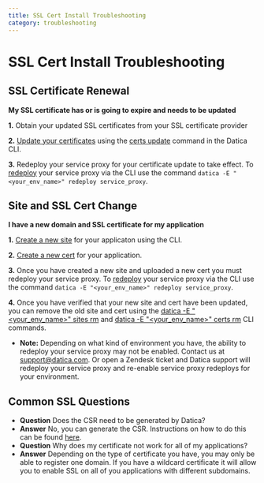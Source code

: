 ```yaml
---
title: SSL Cert Install Troubleshooting
category: troubleshooting
---
```


# SSL Cert Install Troubleshooting

## SSL Certificate Renewal
**My SSL certificate has or is going to expire and needs to be updated**

**1.**  Obtain your updated SSL certificates from your SSL certificate provider

**2.** [Update your certificates](/compliant-cloud/articles/guides/self-service-SSL/) using the [certs update](/compliant-cloud/cli-reference#certs-update) command in the Datica CLI.

**3.** Redeploy your service proxy for your certificate update to take effect. To [redeploy](/compliant-cloud/cli-reference#redeploy) your service proxy via the CLI use the command `datica -E "<your_env_name>" redeploy service_proxy`.

## Site and SSL Cert Change

**I have a new domain and SSL certificate for my application**

**1.** [Create a new site](/compliant-cloud/cli-reference#sites-create) for your applicaton using the CLI.

**2.** [Create a new cert](/compliant-cloud/cli-reference#certs-create) for your application.

**3.** Once you have created a new site and uploaded a new cert you must redeploy your service proxy. To [redeploy](/compliant-cloud/cli-reference#redeploy) your service proxy via the CLI use the command `datica -E "<your_env_name>" redeploy service_proxy`.

**4.** Once you have verified that your new site and cert have been updated, you can remove the old site and cert using the [datica -E "<your_env_name>" sites rm](/compliant-cloud/cli-reference#sites-rm) and [datica -E "<your_env_name>" certs rm](/compliant-cloud/cli-reference#certs-rm) CLI commands.

- **Note:** Depending on what kind of environment you have, the ability to redeploy your service proxy may not be enabled. Contact us at [support@datica.com](mailto:support@datica.com). Or open a Zendesk ticket and Datica support will redeploy your service proxy and re-enable service proxy redeploys for your environment.

## Common SSL Questions

- **Question** Does the CSR need to be generated by Datica?
- **Answer** No, you can generate the CSR. Instructions on how to do this can be found [here](https://www.namecheap.com/support/knowledgebase/article.aspx/9446/0/apache-opensslmodsslnginx).
- **Question** Why does my certificate not work for all of my applications?
- **Answer** Depending on the type of certificate you have, you may only be able to register one domain.  If you have a wildcard certificate it will allow you to enable SSL on all of you applications with different subdomains.
